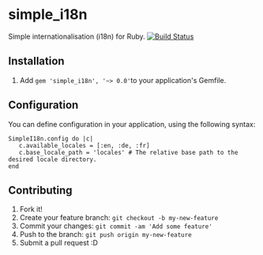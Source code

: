 # simple_i18n
Simple internationalisation (i18n) for Ruby. 
[![Build Status](https://travis-ci.org/xtrasimplicity/simple_i18n.svg?branch=develop)](https://travis-ci.org/xtrasimplicity/simple_i18n)

## Installation
1. Add `gem 'simple_i18n', '~> 0.0'`to your application's Gemfile.

## Configuration
You can define configuration in your application, using the following syntax:
```
SimpleI18n.config do |c|
   c.available_locales = [:en, :de, :fr]
   c.base_locale_path = 'locales' # The relative base path to the desired locale directory.
end
```

## Contributing

1. Fork it!
2. Create your feature branch: `git checkout -b my-new-feature`
3. Commit your changes: `git commit -am 'Add some feature'`
4. Push to the branch: `git push origin my-new-feature`
5. Submit a pull request :D
